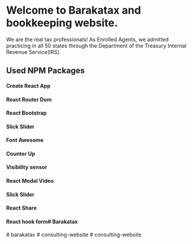 # Welcome to Barakatax and bookkeeping website.

We are the real tax professionals!
As Enrolled Agents, we admitted practicing in all 50 states through the Department of the Treasury Internal Revenue Service(IRS).

## Used NPM Packages 
#### Create React App
#### React Router Dom
#### React Bootstrap
#### Slick Slider
#### Font Awesome
#### Counter Up
#### Visibility sensor
#### React Modal Video
#### Slick Slider
#### React Share
#### React hook form#   B a r a k a t a x  
 #   b a r a k a t a x  
 #   c o n s u l t i n g - w e b s i t e  
 #   c o n s u l t i n g - w e b s i t e  
 